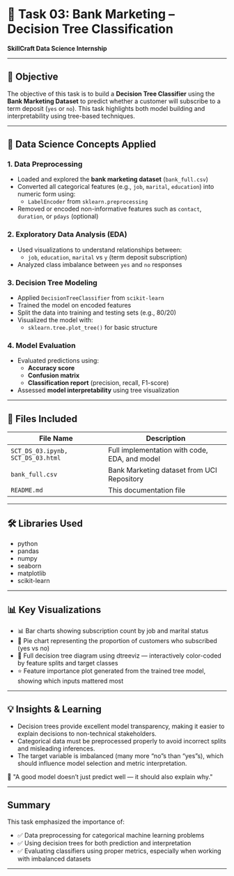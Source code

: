 # 🌳 Task 03: Bank Marketing – Decision Tree Classification  
**SkillCraft Data Science Internship**

---

## 📌 Objective  
The objective of this task is to build a **Decision Tree Classifier** using the **Bank Marketing Dataset** to predict whether a customer will subscribe to a term deposit (`yes` or `no`). This task highlights both model building and interpretability using tree-based techniques.

---

## 🧠 Data Science Concepts Applied

### 1. Data Preprocessing
- Loaded and explored the **bank marketing dataset** (`bank_full.csv`)
- Converted all categorical features (e.g., `job`, `marital`, `education`) into numeric form using:
  - `LabelEncoder` from `sklearn.preprocessing`
- Removed or encoded non-informative features such as `contact`, `duration`, or `pdays` (optional)

### 2. Exploratory Data Analysis (EDA)
- Used visualizations to understand relationships between:
  - `job`, `education`, `marital` vs `y` (term deposit subscription)
- Analyzed class imbalance between `yes` and `no` responses

### 3. Decision Tree Modeling
- Applied `DecisionTreeClassifier` from `scikit-learn`
- Trained the model on encoded features
- Split the data into training and testing sets (e.g., 80/20)
- Visualized the model with:
  - `sklearn.tree.plot_tree()` for basic structure

### 4. Model Evaluation
- Evaluated predictions using:
  - **Accuracy score**
  - **Confusion matrix**
  - **Classification report** (precision, recall, F1-score)
- Assessed **model interpretability** using tree visualization

---

## 📁 Files Included

| File Name                                  | Description                                |
|-------------------------------------------|--------------------------------------------|
| `SCT_DS_03.ipynb, SCT_DS_03.html` | Full implementation with code, EDA, and model |
| `bank_full.csv`                                 | Bank Marketing dataset from UCI Repository |
| `README.md`                                | This documentation file                    |

---

## 🛠️ Libraries Used

- python
- pandas
- numpy
- seaborn
- matplotlib
- scikit-learn

---

## 📊 Key Visualizations
- 📊 Bar charts showing subscription count by job and marital status
- 🥧 Pie chart representing the proportion of customers who subscribed (yes vs no)
- 🌳 Full decision tree diagram using dtreeviz — interactively color-coded by feature splits and target classes
- ⭐ Feature importance plot generated from the trained tree model, showing which inputs mattered most

---

## 💡 Insights & Learning
- Decision trees provide excellent model transparency, making it easier to explain decisions to non-technical stakeholders.
- Categorical data must be preprocessed properly to avoid incorrect splits and misleading inferences.
- The target variable is imbalanced (many more “no”s than “yes”s), which should influence model selection and metric interpretation.

🧠 "A good model doesn’t just predict well — it should also explain why."

---

## Summary
This task emphasized the importance of:
- ✅ Data preprocessing for categorical machine learning problems
- ✅ Using decision trees for both prediction and interpretation
- ✅ Evaluating classifiers using proper metrics, especially when working with imbalanced datasets

---
